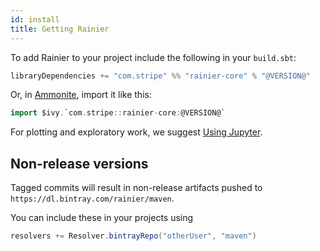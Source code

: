 ```yaml
---
id: install
title: Getting Rainier
---
```


To add Rainier to your project include the following in your `build.sbt`:

```scala
libraryDependencies += "com.stripe" %% "rainier-core" % "@VERSION@"
```

Or, in [Ammonite](https://ammonite.io/), import it like this:

```scala
import $ivy.`com.stripe::rainier-core:@VERSION@`
```

For plotting and exploratory work, we suggest [Using Jupyter](jupyter.md).

## Non-release versions

Tagged commits will result in non-release artifacts pushed to `https://dl.bintray.com/rainier/maven`.

You can include these in your projects using 

```scala
resolvers += Resolver.bintrayRepo("otherUser", "maven")
```
